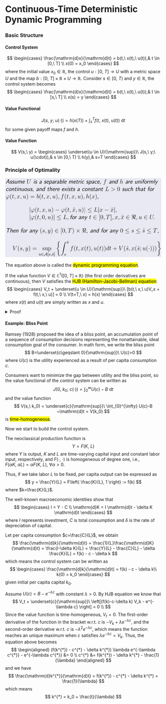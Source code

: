 # Continuous-Time Deterministic Dynamic Programming

### Basic Structure

#### Control System
$$
\begin{cases}
 \frac{\mathrm{d}x}{\mathrm{d}t} = b(t,\ x(t),\ u(t)),& t \in [0,\ T] \\
 x(0) = x_0
\end{cases}
$$
where the initial value $x_0 \in \mathbb{R}$, the control $u: [0,\ T] \to U$ with a metric space $U$ and the map $b: [0,\ T]\times \mathbb{R}\times U \to \mathbb{R}$.
Consider $s \in [0,\ T)$ and $y \in \mathbb{R}$, the control system becomes
$$
\begin{cases}
  \frac{\mathrm{d}x}{\mathrm{d}t} = b(t,\ x(t),\ u(t)),& t \in [s,\ T] \\
  x(s) = y
\end{cases}
$$

#### Value Functional
$$
J(s,\ y;\ u(\cdot)) = h(x(T)) + \int_s^{T} f(t,\ x(t),\ u(t))~\mathrm{d}t
$$for some given payoff maps $f$ and $h$.

#### Value Function
$$
V(s,\ y) =
\begin{cases}
   \underset{u \in U}{\mathrm{sup}}\ J(s,\ y;\ u(\cdot)),& s \in [0,\ T) \\
   h(y),& s=T
\end{cases}
$$

### Principle of Optimality
<div align='center'>

![](image/2022-02-23-23-28-56.png)
</div align='center'>

The equation above is called the <mark>dynamic programming equation</mark>.

If the value function $V \in \mathbb{C}^{1}([0,\ T]\times \mathbb{R})$ (the first order derivatives are continuous), then $V$ satisfies the <mark>HJB (Hamilton-Jacobi-Bellman) equation</mark>: 
$$
\begin{cases}
  V_t + \underset{u \in U}{\mathrm{sup}}\ [b(t,\ x,\ u)V_x + f(t,\ x,\ u)] = 0 \\
  V(t=T,\ x) = h(x)
\end{cases}
$$
where $x(t)$ and $u(t)$ are simply written as $x$ and $u$.

<details>
<summary>Proof</summary>

Fix a $u \in U$. By the principle of optimality, we have
$$
 \int_{s}^{\hat{s}} f(t,\ x,\ u)  ~\mathrm{d}t + V(\hat{s},\ x(\hat{s})) \leqslant V(s,\ y)
$$
Let $\hat{s} \to s$, then we can write 
$$
 \int_{s}^{\hat{s}} f(t,\ x,\ u)  ~\mathrm{d}t = (\hat{s}-s)f(s,\ x(s),\ u(s)) + \omicron(\hat{s}-s) \implies \frac{\int_{s}^{\hat{s}} f(t,\ x,\ u)  ~\mathrm{d}t}{\hat{s}-s} = f(s,\ x(s),\ u(s))
$$
and 
$$
 V(\hat{s},\ x(\hat{s})) = V(s,\ x(s)) +V_t|_{t=s}(\hat{s}-s)+\omicron(\hat{s}-s)+V_x|_{x=x(s)}(x(\hat{s})-x(s))+\omicron(x(\hat{s})-x(s)) \\
 \implies \frac{V(\hat{s},\ x(\hat{s}))-V(s,\ x(s))}{\hat{s}-s} = V_t|_{t=s} + V_x|_{x=x(s)}b(s,\ x(s),\ u(s))
$$
by Taylor expansion.

> [!TIP]
> When $\hat{s} \to s$, $\frac{\omicron(x(\hat{s})-x(s))}{\hat{s}-s}=\frac{\omicron(x(\hat{s})-x(s))}{x(\hat{s})-x(s)}\frac{x(\hat{s})-x(s)}{\hat{s}-s}=\frac{\omicron(x(\hat{s})-x(s))}{x(\hat{s})-x(s)}b(s,\ x(s),\ u(s))=0$. 

Thus, we have 
$$
f(s,\ x(s),\ u(s)) + V_t|_{t=s} + V_x|_{x=x(s)}b(s,\ x(s),\ u(s)) \leqslant 0
$$
Then for any $u \in U$, we obtain 
$$
V_t|_{t=s} + \underset{u \in U}{\mathrm{sup}}[ f(s,\ x(s),\ u(s)) + V_x|_{x=x(s)}b(s,\ x(s),\ u(s)) ] \leqslant 0
$$On the other hand, by the definition of supremum, $\forall \varepsilon>0$ with $\hat{s}-s>0$ small enough, $\exists u \in U$ s.t. 
$$
V(s,\ y) - \varepsilon(\hat{s}-s) \leqslant \int_{s}^{\hat{s}} f(t,\ x,\ u)  ~\mathrm{d}t + V(\hat{s},\ x(\hat{s}))
$$Using the same method above, this yeilds
$$
f(s,\ x(s),\ u(s)) + V_t|_{t=s} + V_x|_{x=x(s)}b(s,\ x(s),\ u(s)) \geqslant -\varepsilon
$$
which means 
$$
V_t|_{t=s} + \underset{u \in U}{\mathrm{sup}}[ f(s,\ x(s),\ u(s)) + V_x|_{x=x(s)}b(s,\ x(s),\ u(s)) ] \geqslant 0
$$
Hence, we finish the proof.
</details>

#### Example: Bliss Point
Ramsey (1928) proposed the idea of a bliss point, an accumulation point of a sequence of consumption decisions representing the nonattainable, ideal consumption goal of the consumer. In math form, we write the bliss point 
$$
B=\underset{c\geqslant 0}{\mathrm{sup}}\ U(c)>0
$$where $U(c)$ is the utility experienced as a result of per capita consumption $c$.

Consumers want to minimize the gap between utility and the bliss point, so the value functional of the control system can be written as 
$$
J(0,\ k_0;\ c(\cdot)) = \int_{0}^{\infty} U(c)-B ~\mathrm{d}t 
$$
and the value function 
$$
V(s,\ k_0) = \underset{c}{\mathrm{sup}}\ \int_{0}^{\infty} U(c)-B ~\mathrm{d}t = V(k_0)
$$is <mark>time-homogeneous</mark>.

Now we start to build the control system.

The neoclassical production function is 
$$
Y = F(K,\ L) 
$$where $Y$ is output, $K$ and $L$ are time-varying capital input and constant labor input, respectively, and $F(\cdot,\ \cdot)$ is homogeneous of degree one, i.e., $F(\alpha K,\ \alpha L)=\alpha F(K,\ L),\ \forall \alpha>0$.

Thus, if we take labor $L$ to be fixed, per capita output can be expressed as 
$$
y = \frac{Y}{L} = F\left( \frac{K}{L}, 1 \right)  := f(k)
$$
where $k=\frac{K}{L}$.

The well-known macroeconomic identities show that 
$$
\begin{cases}
  I = Y - C \\
  \mathrm{d}K = I \mathrm{d}t - \delta K \mathrm{d}t
\end{cases}
$$
where $I$ represents investment, $C$ is total consumption and $\delta$ is the rate of depreciation of capital.

Let per capita consumption $c=\frac{C}{L}$, we obtain 
$$
\frac{\mathrm{d}k}{\mathrm{d}t} = \frac{1}{L}\frac{\mathrm{d}K}{\mathrm{d}t} = \frac{I-\delta K}{L} = \frac{Y}{L} - \frac{C}{L} - \delta \frac{K}{L} = f(k) - c - \delta k
$$
which means the control system can be written as 
$$
\begin{cases}
  \frac{\mathrm{d}k}{\mathrm{d}t} = f(k) - c - \delta k\\
  k(0) = k_0
\end{cases}
$$
given initial per capita capital $k_0$.

Assume $U(c) = B - e^{-\lambda c}$ with constant $\lambda>0$. By HJB equation we know that 
$$
V_t + \underset{c}{\mathrm{sup}}\ \left[(f(k)-c-\delta k) V_k - e^{-\lambda c}  \right]  = 0 \\
$$
Since the value function is time-homogeneous, $V_t=0$. The first-order derivative of the function in the bracket w.r.t. $c$ is $-V_k + \lambda e^{-\lambda c}$, and the second-order derivative w.r.t. $c$ is $-\lambda^{2}e^{-\lambda c}$, which means the function reaches an unique maximum when $c$ satisfies $\lambda e^{-\lambda c} = V_k$. Thus, the equation above becomes 
$$
\begin{aligned}
 (f(k^{*}) - c^{*} - \delta k^{*}) \lambda e^{-\lambda c^{*}} - e^{-\lambda c^{*}} &= 0 \\
 c^{*} &= f(k^{*}) - \delta k^{*} - \frac{1}{\lambda}
\end{aligned}
$$
and we have 
$$
\frac{\mathrm{d}k^{*}}{\mathrm{d}t} = f(k^{*}) - c^{*} - \delta k^{*} = \frac{1}{\lambda}
$$
which means 
$$
k^{*} = k_0 + \frac{t}{\lambda}
$$